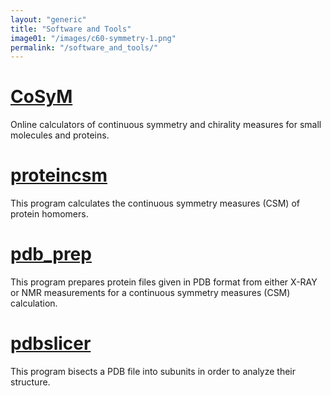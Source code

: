 ```yaml
---
layout: "generic"
title: "Software and Tools"
image01: "/images/c60-symmetry-1.png"
permalink: "/software_and_tools/"
---
```



# [CoSyM](http://csm.ouproj.org.il/)
Online calculators of continuous symmetry and chirality measures for small molecules and proteins.

# [proteincsm](https://github.com/continuous-symmetry/proteincsm)
This program calculates the continuous symmetry measures (CSM) of protein homomers.

# [pdb_prep](https://sagivba.github.io/pdb_prep/)
This program prepares protein files given in PDB format from either X-RAY or NMR measurements for a continuous symmetry measures (CSM) calculation.

# [pdbslicer](https://continuous-symmetry.github.io/pdbslicer/)
This program bisects a PDB file into subunits in order to analyze their structure. 

